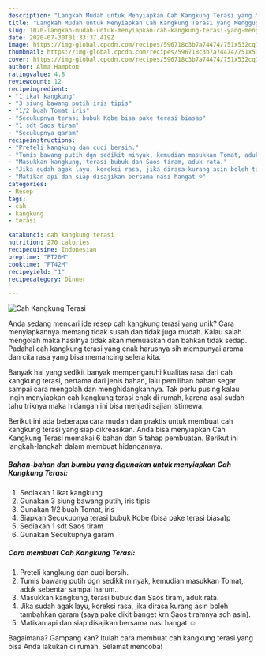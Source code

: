```yaml
---
description: "Langkah Mudah untuk Menyiapkan Cah Kangkung Terasi yang Menggugah Selera"
title: "Langkah Mudah untuk Menyiapkan Cah Kangkung Terasi yang Menggugah Selera"
slug: 1070-langkah-mudah-untuk-menyiapkan-cah-kangkung-terasi-yang-menggugah-selera
date: 2020-07-30T01:33:37.419Z
image: https://img-global.cpcdn.com/recipes/596718c3b7a74474/751x532cq70/cah-kangkung-terasi-foto-resep-utama.jpg
thumbnail: https://img-global.cpcdn.com/recipes/596718c3b7a74474/751x532cq70/cah-kangkung-terasi-foto-resep-utama.jpg
cover: https://img-global.cpcdn.com/recipes/596718c3b7a74474/751x532cq70/cah-kangkung-terasi-foto-resep-utama.jpg
author: Alma Hampton
ratingvalue: 4.8
reviewcount: 12
recipeingredient:
- "1 ikat kangkung"
- "3 siung bawang putih iris tipis"
- "1/2 buah Tomat iris"
- "Secukupnya terasi bubuk Kobe bisa pake terasi biasap"
- "1 sdt Saos tiram"
- "Secukupnya garam"
recipeinstructions:
- "Preteli kangkung dan cuci bersih."
- "Tumis bawang putih dgn sedikit minyak, kemudian masukkan Tomat, aduk sebentar sampai harum.."
- "Masukkan kangkung, terasi bubuk dan Saos tiram, aduk rata."
- "Jika sudah agak layu, koreksi rasa, jika dirasa kurang asin boleh tambahkan garam (saya pake dikit banget krn Saos tiramnya sdh asin)."
- "Matikan api dan siap disajikan bersama nasi hangat ☺️"
categories:
- Resep
tags:
- cah
- kangkung
- terasi

katakunci: cah kangkung terasi 
nutrition: 270 calories
recipecuisine: Indonesian
preptime: "PT20M"
cooktime: "PT42M"
recipeyield: "1"
recipecategory: Dinner

---
```



![Cah Kangkung Terasi](https://img-global.cpcdn.com/recipes/596718c3b7a74474/751x532cq70/cah-kangkung-terasi-foto-resep-utama.jpg)

Anda sedang mencari ide resep cah kangkung terasi yang unik? Cara menyiapkannya memang tidak susah dan tidak juga mudah. Kalau salah mengolah maka hasilnya tidak akan memuaskan dan bahkan tidak sedap. Padahal cah kangkung terasi yang enak harusnya sih mempunyai aroma dan cita rasa yang bisa memancing selera kita.



Banyak hal yang sedikit banyak mempengaruhi kualitas rasa dari cah kangkung terasi, pertama dari jenis bahan, lalu pemilihan bahan segar sampai cara mengolah dan menghidangkannya. Tak perlu pusing kalau ingin menyiapkan cah kangkung terasi enak di rumah, karena asal sudah tahu triknya maka hidangan ini bisa menjadi sajian istimewa.


Berikut ini ada beberapa cara mudah dan praktis untuk membuat cah kangkung terasi yang siap dikreasikan. Anda bisa menyiapkan Cah Kangkung Terasi memakai 6 bahan dan 5 tahap pembuatan. Berikut ini langkah-langkah dalam membuat hidangannya.

<!--inarticleads1-->

##### Bahan-bahan dan bumbu yang digunakan untuk menyiapkan Cah Kangkung Terasi:

1. Sediakan 1 ikat kangkung
1. Gunakan 3 siung bawang putih, iris tipis
1. Gunakan 1/2 buah Tomat, iris
1. Siapkan Secukupnya terasi bubuk Kobe (bisa pake terasi biasa)p
1. Sediakan 1 sdt Saos tiram
1. Gunakan Secukupnya garam




<!--inarticleads2-->

##### Cara membuat Cah Kangkung Terasi:

1. Preteli kangkung dan cuci bersih.
1. Tumis bawang putih dgn sedikit minyak, kemudian masukkan Tomat, aduk sebentar sampai harum..
1. Masukkan kangkung, terasi bubuk dan Saos tiram, aduk rata.
1. Jika sudah agak layu, koreksi rasa, jika dirasa kurang asin boleh tambahkan garam (saya pake dikit banget krn Saos tiramnya sdh asin).
1. Matikan api dan siap disajikan bersama nasi hangat ☺️




Bagaimana? Gampang kan? Itulah cara membuat cah kangkung terasi yang bisa Anda lakukan di rumah. Selamat mencoba!
